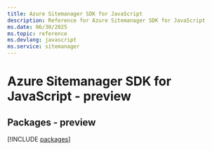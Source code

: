 ```yaml
---
title: Azure Sitemanager SDK for JavaScript
description: Reference for Azure Sitemanager SDK for JavaScript
ms.date: 06/30/2025
ms.topic: reference
ms.devlang: javascript
ms.service: sitemanager
---
```

# Azure Sitemanager SDK for JavaScript - preview
## Packages - preview
[!INCLUDE [packages](sitemanager-index.md)]